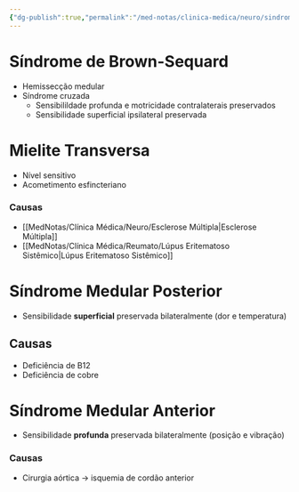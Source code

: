 ```yaml
---
{"dg-publish":true,"permalink":"/med-notas/clinica-medica/neuro/sindromes-medulares/"}
---
```




# Síndrome de Brown-Sequard
- Hemissecção medular
- Síndrome cruzada
	- Sensibilildade profunda e motricidade contralaterais preservados
	- Sensibilidade superficial ipsilateral preservada

# Mielite Transversa
- Nível sensitivo
- Acometimento esfincteriano
### Causas
- [[MedNotas/Clínica Médica/Neuro/Esclerose Múltipla\|Esclerose Múltipla]]
- [[MedNotas/Clínica Médica/Reumato/Lúpus Eritematoso Sistêmico\|Lúpus Eritematoso Sistêmico]]

# Síndrome Medular Posterior
- Sensibilidade **superficial** preservada bilateralmente (dor e temperatura)
## Causas
- Deficiência de B12
- Deficiência de cobre

# Síndrome Medular Anterior
- Sensibilidade **profunda** preservada bilateralmente (posição e vibração)
### Causas
- Cirurgia aórtica -> isquemia de cordão anterior